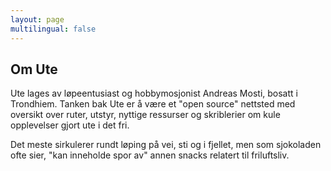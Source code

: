 ```yaml
---
layout: page
multilingual: false
---
```


## Om Ute

Ute lages av løpeentusiast og hobbymosjonist Andreas Mosti, bosatt i Trondhiem.
Tanken bak Ute er å være et "open source" nettsted med oversikt over ruter, utstyr, nyttige ressurser og skriblerier om kule opplevelser gjort ute i det fri.

Det meste sirkulerer rundt løping på vei, sti og i fjellet, men som sjokoladen ofte sier, "kan inneholde spor av" annen snacks relatert til friluftsliv.
